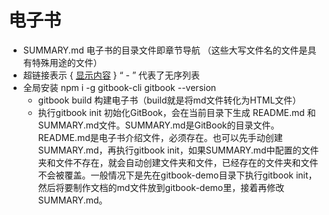 # 电子书
- SUMMARY.md 电子书的目录文件即章节导航  （这些大写文件名的文件是具有特殊用途的文件）
- 超链接表示 { [显示内容](链接的地址) } 
  “ - ” 代表了无序列表
- 全局安装 npm i -g gitbook-cli  gitbook --version
    - gitbook build 构建电子书（build就是将md文件转化为HTML文件）
    - 执行gitbook init 初始化GitBook，会在当前目录下生成 README.md 和 SUMMARY.md文件。SUMMARY.md是GitBook的目录文件。README.md是电子书介绍文件，必须存在。也可以先手动创建SUMMARY.md，再执行gitbook init，如果SUMMARY.md中配置的文件夹和文件不存在，就会自动创建文件夹和文件，已经存在的文件夹和文件不会被覆盖。一般情况下是先在gitbook-demo目录下执行gitbook init，然后将要制作文档的md文件放到gitbook-demo里，接着再修改SUMMARY.md。